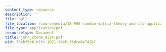 ```yaml
---
content_type: resource
description: ''
file: null
file_location: /coursemedia/18-996-random-matrix-theory-and-its-applications-spring-2004/75cbf0c0b1fc102134e535dce0a741b7_john_stone_dist.pdf
file_type: application/pdf
resourcetype: Document
title: john_stone_dist.pdf
uid: 75cbf0c0-b1fc-1021-34e5-35dce0a741b7
---
```

